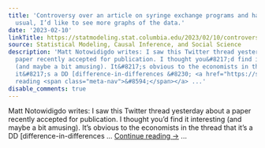 ```yaml
---
title: 'Controversy over an article on syringe exchange programs and harm reduction:  As
  usual, I’d like to see more graphs of the data.'
date: '2023-02-10'
linkTitle: https://statmodeling.stat.columbia.edu/2023/02/10/controversy-over-an-article-on-syringe-exchange-programs-and-harm-reduction-as-usual-id-like-to-see-more-graphs-of-the-data/
source: Statistical Modeling, Causal Inference, and Social Science
description: 'Matt Notowidigdo writes: I saw this Twitter thread yesterday about a
  paper recently accepted for publication. I thought you&#8217;d find it interesting
  (and maybe a bit amusing). It&#8217;s obvious to the economists in the thread that
  it&#8217;s a DD [difference-in-differences &#8230; <a href="https://statmodeling.stat.columbia.edu/2023/02/10/controversy-over-an-article-on-syringe-exchange-programs-and-harm-reduction-as-usual-id-like-to-see-more-graphs-of-the-data/">Continue
  reading <span class="meta-nav">&#8594;</span></a> ...'
disable_comments: true
---
```

Matt Notowidigdo writes: I saw this Twitter thread yesterday about a paper recently accepted for publication. I thought you&#8217;d find it interesting (and maybe a bit amusing). It&#8217;s obvious to the economists in the thread that it&#8217;s a DD [difference-in-differences &#8230; <a href="https://statmodeling.stat.columbia.edu/2023/02/10/controversy-over-an-article-on-syringe-exchange-programs-and-harm-reduction-as-usual-id-like-to-see-more-graphs-of-the-data/">Continue reading <span class="meta-nav">&#8594;</span></a> ...